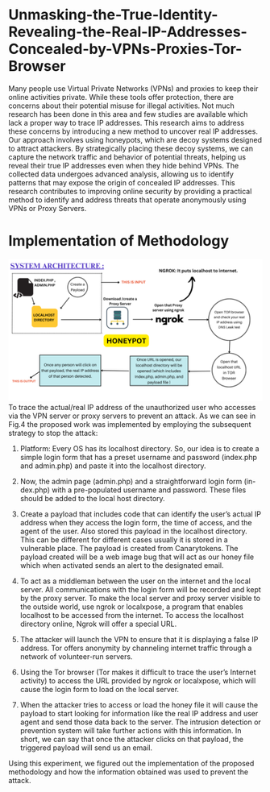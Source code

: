 # Unmasking-the-True-Identity-Revealing-the-Real-IP-Addresses-Concealed-by-VPNs-Proxies-Tor-Browser
Many people use Virtual Private Networks (VPNs) and proxies to keep their online activities private. While these tools offer protection, there are concerns about their potential misuse for illegal activities. Not much research has been done in this area and few studies are available which lack a proper way to trace IP addresses. This research aims to address these concerns by introducing a new method to uncover real IP addresses. Our approach involves using honeypots, which are decoy systems designed to attract attackers. By strategically placing these decoy systems, we can capture the network traffic and behavior of potential threats, helping us reveal their true IP addresses even when they hide behind VPNs. The collected data undergoes advanced analysis, allowing us to identify patterns that may expose the origin of concealed IP addresses. This research contributes to improving online security by providing a practical method to identify and address threats that operate anonymously using VPNs or Proxy Servers. 
# Implementation of Methodology
![Unmasking-the-True-Identity-Revealing-the-Real-IP-Addresses-Concealed-by-VPNs-Proxies-Tor-Browser](Methodology.png)
To trace the actual/real IP address of the unauthorized user who accesses via the VPN server or proxy servers to prevent an attack. As we can see in Fig.4 the proposed work was implemented by employing the subsequent strategy to stop the attack:

1. Platform: Every OS has its localhost directory. So, our idea is to create a simple login form that has a preset username and password (index.php and admin.php) and paste it into the localhost directory.

2. Now, the admin page (admin.php) and a straightforward login form (in-dex.php) with a pre-populated username and password. These files should be added to the local host directory.

3. Create a payload that includes code that can identify the user’s actual IP address when they access the login form, the time of access, and the agent of the user. Also stored this payload in the localhost directory. This can be different for different cases usually it is stored in a vulnerable place. The payload is created from Canarytokens. The payload created will be a web image bug that will act as our honey file which when activated sends an alert to the designated email.

4. To act as a middleman between the user on the internet and the local server. All communications with the login form will be recorded and kept by the proxy server. To make the local server and proxy server visible to the outside world, use ngrok or localxpose, a program that enables localhost to be accessed from the internet. To access the localhost directory online, Ngrok will offer a special URL.

5. The attacker will launch the VPN to ensure that it is displaying a false IP address. Tor offers anonymity by channeling internet traffic through a network of volunteer-run servers.

6. Using the Tor browser (Tor makes it difficult to trace the user’s Internet activity) to access the URL provided by ngrok or localxpose, which will cause the login form to load on the local server.

7. When the attacker tries to access or load the honey file it will cause the payload to start looking for information like the real IP address and user agent and send those data back to the server. The intrusion detection or prevention system will take further actions with this information. In short, we can say that once the attacker clicks on that payload, the triggered payload will send us an email.

Using this experiment, we figured out the implementation of the proposed methodology and how the information obtained was used to prevent the attack.
